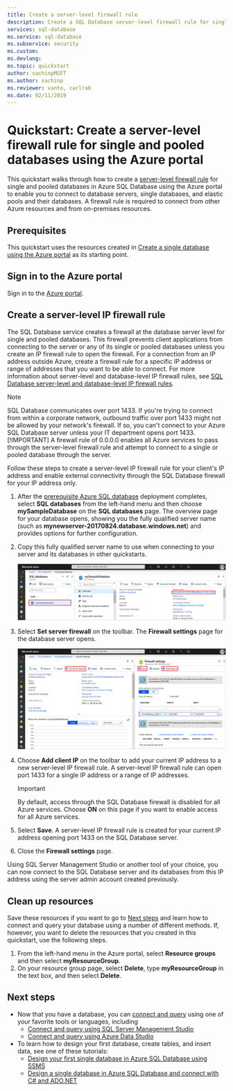 ```yaml
---
title: Create a server-level firewall rule
description: Create a SQL Database server-level firewall rule for single and pooled databases
services: sql-database
ms.service: sql-database
ms.subservice: security
ms.custom: 
ms.devlang: 
ms.topic: quickstart
author: sachinpMSFT
ms.author: sachinp
ms.reviewer: vanto, carlrab
ms.date: 02/11/2019
---
```

# Quickstart: Create a server-level firewall rule for single and pooled databases using the Azure portal

This quickstart walks through how to create a [server-level firewall rule](sql-database-firewall-configure.md) for single and pooled databases in Azure SQL Database using the Azure portal to enable you to connect to database servers, single databases, and elastic pools and their databases. A firewall rule is required to connect from other Azure resources and from on-premises resources.

## Prerequisites

This quickstart uses the resources created in [Create a single database using the Azure portal](sql-database-single-database-get-started.md) as its starting point.

## Sign in to the Azure portal

Sign in to the [Azure portal](https://portal.azure.com/).

## Create a server-level IP firewall rule

The SQL Database service creates a firewall at the database server level for single and pooled databases. This firewall prevents client applications from connecting to the server or any of its single or pooled databases unless you create an IP firewall rule to open the firewall. For a connection from an IP address outside Azure, create a firewall rule for a specific IP address or range of addresses that you want to be able to connect. For more information about server-level and database-level IP firewall rules, see [SQL Database server-level and database-level IP firewall rules](sql-database-firewall-configure.md).

> [!NOTE]
> SQL Database communicates over port 1433. If you're trying to connect from within a corporate network, outbound traffic over port 1433 might not be allowed by your network's firewall. If so, you can't connect to your Azure SQL Database server unless your IT department opens port 1433.
> [!IMPORTANT]
> A firewall rule of 0.0.0.0 enables all Azure services to pass through the server-level firewall rule and attempt to connect to a single or pooled database through the server. 

Follow these steps to create a server-level IP firewall rule for your client's IP address and enable external connectivity through the SQL Database firewall for your IP address only.

1. After the [prerequisite Azure SQL database](#prerequisites) deployment completes, select **SQL databases** from the left-hand menu and then choose **mySampleDatabase** on the **SQL databases** page. The overview page for your database opens, showing you the fully qualified server name (such as **mynewserver-20170824.database.windows.net**) and provides options for further configuration.

2. Copy this fully qualified server name to use when connecting to your server and its databases in other quickstarts.

   ![server name](./media/sql-database-get-started-portal/server-name.png)

3. Select **Set server firewall** on the toolbar. The **Firewall settings** page for the database server opens.

   ![server-level IP firewall rule](./media/sql-database-get-started-portal/server-firewall-rule.png)

4. Choose **Add client IP** on the toolbar to add your current IP address to a new server-level IP firewall rule. A server-level IP firewall rule can open port 1433 for a single IP address or a range of IP addresses.

   > [!IMPORTANT]
   > By default, access through the SQL Database firewall is disabled for all Azure services. Choose **ON** on this page if you want to enable access for all Azure services.
   >

5. Select **Save**. A server-level IP firewall rule is created for your current IP address opening port 1433 on the SQL Database server.

6. Close the **Firewall settings** page.

Using SQL Server Management Studio or another tool of your choice, you can now connect to the SQL Database server and its databases from this IP address using the server admin account created previously.

## Clean up resources

Save these resources if you want to go to [Next steps](#next-steps) and learn how to connect and query your database using a number of different methods. If, however, you want to delete the resources that you created in this quickstart, use the following steps.

1. From the left-hand menu in the Azure portal, select **Resource groups** and then select **myResourceGroup**.
2. On your resource group page, select **Delete**, type **myResourceGroup** in the text box, and then select **Delete**.

## Next steps

- Now that you have a database, you can [connect and query](sql-database-connect-query.md) using one of your favorite tools or languages, including
  - [Connect and query using SQL Server Management Studio](sql-database-connect-query-ssms.md)
  - [Connect and query using Azure Data Studio](/sql/azure-data-studio/quickstart-sql-database?toc=/azure/sql-database/toc.json)
- To learn how to design your first database, create tables, and insert data, see one of these tutorials:
  - [Design your first single database in Azure SQL Database using SSMS](sql-database-design-first-database.md)
  - [Design a single database in Azure SQL Database and connect with C# and ADO.NET](sql-database-design-first-database-csharp.md)

